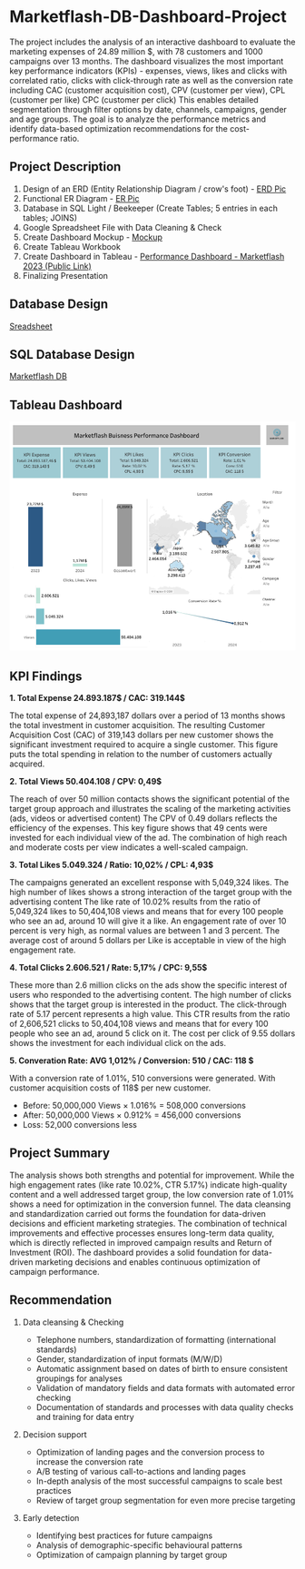 # Marketflash-DB-Dashboard-Project

The project includes the analysis of an interactive dashboard to evaluate the marketing expenses of 24.89 million $, with 78 customers and 1000 campaigns over 13 months. The dashboard visualizes the most important key performance indicators (KPIs) - expenses, views, likes and clicks with correlated ratio, clicks with click-through rate as well as the conversion rate including CAC (customer acquisition cost), CPV (customer per view), CPL (customer per like) CPC (customer per click)
This enables detailed segmentation through filter options by date, channels, campaigns, gender and age groups. The goal is to analyze the performance metrics and identify data-based optimization recommendations for the cost-performance ratio.

## Project Description

1. Design of an ERD (Entity Relationship Diagram / crow's foot) - [ERD Pic](https://github.com/akms2411/Marketflash-DB-Dashboard-Project/blob/main/images/Marketflash%20ERD%20Diagramm.png)
2. Functional ER Diagram - [ER Pic](https://github.com/akms2411/Marketflash-DB-Dashboard-Project/blob/main/images/Marketflash%20ER%20Diagramm.png)
3. Database in SQL Light / Beekeeper (Create Tables; 5 entries in each tables; JOINS)
4. Google Spreadsheet File with Data Cleaning & Check
5. Create Dashboard Mockup - [Mockup](https://github.com/akms2411/Marketflash-DB-Dashboard-Project/blob/main/images/Mockup%20Dashboard.png)
6. Create Tableau Workbook 
7. Create Dashboard in Tableau - [Performance Dashboard - Marketflash 2023 (Public Link)](https://public.tableau.com/views/MiniProjectMarketflash/Dashboard1?:language=de-DE&:sid=&:redirect=auth&:display_count=n&:origin=viz_share_link)
9. Finalizing Presentation

## Database Design 

[Sreadsheet](https://github.com/akms2411/Marketflash-DB-Dashboard-Project/blob/main/data/Cleaned%20Marketflash_marketing_data_2023.xlsx)

## SQL Database Design

[Marketflash DB](https://github.com/akms2411/Marketflash-DB-Dashboard-Project/blob/main/sql_db/Mini%20Projekt.db)

## Tableau Dashboard

![Dashboard](https://github.com/akms2411/Marketflash-DB-Dashboard-Project/blob/main/images/Dashboard%201.png)

## KPI Findings

**1. Total Expense 24.893.187$ / CAC: 319.144$**
   
   The total expense of 24,893,187 dollars over a period of 13 months shows the total investment in customer acquisition. 
   The resulting Customer Acquisition Cost (CAC) of 319,143 dollars per new customer shows the significant investment required 
   to acquire a single customer. This figure puts the total spending in relation to the number of customers actually acquired.

     
**2. Total Views 50.404.108 / CPV: 0,49$**
   
   The reach of over 50 million contacts shows the significant potential of the target group approach and illustrates the 
   scaling of the marketing activities (ads, videos or advertised content)
   The CPV of 0.49 dollars reflects the efficiency of the expenses. This key figure shows that 49 cents were invested for each individual view of the ad.
   The combination of high reach and moderate costs per view indicates a well-scaled campaign.

**3. Total Likes 5.049.324 / Ratio: 10,02% / CPL: 4,93$**
   
   The campaigns generated an excellent response with 5,049,324 likes. The high number of likes shows a strong interaction of the target group 
   with the advertising content 
   The like rate of 10.02% results from the ratio of 5,049,324 likes to 50,404,108 views and means that for every 100 people who see an ad, 
   around 10 will give it a like. An engagement rate of over 10 percent is very high, as normal values are between 1 and 3 percent.
   The average cost of around 5 dollars per Like is acceptable in view of the high engagement rate.
   
**4. Total Clicks 2.606.521 / Rate: 5,17% / CPC: 9,55$**
   
   These more than 2.6 million clicks on the ads show the specific interest of users who responded to the advertising content. 
   The high number of clicks shows that the target group is interested in the product. The click-through rate of 5.17 percent 
   represents a high value. This CTR results from the ratio of 2,606,521 clicks to 50,404,108 views and means that for every 100 people who see an ad, around 5 click on it. 
   The cost per click of 9.55 dollars shows the investment for each individual click on the ads. 
     
**5. Converation Rate: AVG 1,012% / Conversion: 510 / CAC: 118 $**

   With a conversion rate of 1.01%, 510 conversions were generated. With customer acquisition costs of 118$ per new customer.
   
   - Before: 50,000,000 Views × 1.016% = 508,000 conversions
   - After: 50,000,000 Views × 0.912% = 456,000 conversions
   - Loss: 52,000 conversions less


## Project Summary

The analysis shows both strengths and potential for improvement. While the high engagement rates (like rate 10.02%, CTR 5.17%) 
indicate high-quality content and a well addressed target group, the low conversion rate of 1.01% shows a need for optimization in the conversion funnel.
The data cleansing and standardization carried out forms the foundation for data-driven decisions and efficient marketing strategies. 
The combination of technical improvements and effective processes ensures long-term data quality, which is directly reflected in improved campaign 
results and Return of Investment (ROI).
The dashboard provides a solid foundation for data-driven marketing decisions and enables continuous optimization of campaign performance.

## Recommendation

1. Data cleansing & Checking
   
   - Telephone numbers, standardization of formatting (international standards)
   - Gender, standardization of input formats (M/W/D)
   - Automatic assignment based on dates of birth to ensure consistent groupings for analyses
   - Validation of mandatory fields and data formats with automated error checking
   - Documentation of standards and processes with data quality checks and training for data entry
   
2. Decision support

   - Optimization of landing pages and the conversion process to increase the conversion rate
   - A/B testing of various call-to-actions and landing pages
   - In-depth analysis of the most successful campaigns to scale best practices
   - Review of target group segmentation for even more precise targeting

3. Early detection

   - Identifying best practices for future campaigns
   - Analysis of demographic-specific behavioural patterns
   - Optimization of campaign planning by target group
  
